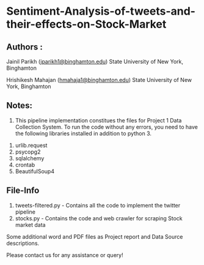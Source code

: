# Sentiment-Analysis-of-tweets-and-their-effects-on-Stock-Market



Authors :
---------------------------------------------------------------------------------
Jainil Parikh (jparikh1@binghamton.edu)
State University of New York, Binghamton

Hrishikesh Mahajan (hmahaja1@binghamton.edu)
State University of New York, Binghamton

Notes:
----------------------------------------------------------------------------------
1) This pipeline implementation constitues the files for Project 1 Data Collection System.
To run the code without any errors, you need to have the following libraries installed in addition to python 3.

1. urlib.request
2. psycopg2
3. sqlalchemy
4. crontab
5. BeautifulSoup4


File-Info
----------------------------------------------------------------------------------
1) tweets-filtered.py 		- Contains all the code to implement the twitter pipeline
2) stocks.py          		- Contains the code and web crawler for scraping Stock market data

Some additional word and PDF files as Project report and Data Source descriptions.


Please contact us for any assistance or query!
